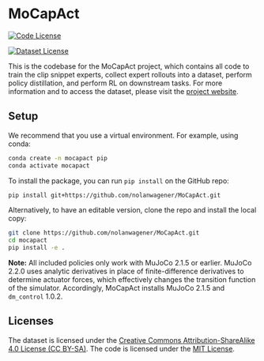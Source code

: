 # MoCapAct
[![Code License](https://img.shields.io/badge/License-MIT-yellow.svg)](https://opensource.org/licenses/MIT)

[![Dataset License](https://licensebuttons.net/l/by-sa/4.0/80x15.png)](https://creativecommons.org/licenses/by-sa/4.0/)

This is the codebase for the MoCapAct project, which contains all code to train the clip snippet experts, collect expert rollouts into a dataset, perform policy distillation, and perform RL on downstream tasks.
For more information and to access the dataset, please visit the [project website](https://mhauskn.github.io/mocapact.github.io/).

## Setup
We recommend that you use a virtual environment.
For example, using conda:
```bash
conda create -n mocapact pip
conda activate mocapact
```

To install the package, you can run `pip install` on the GitHub repo:
```bash
pip install git+https://github.com/nolanwagener/MoCapAct.git
```

Alternatively, to have an editable version, clone the repo and install the local copy:
```bash
git clone https://github.com/nolanwagener/MoCapAct.git
cd mocapact
pip install -e .
```

**Note:** All included policies only work with MuJoCo 2.1.5 or earlier.
MuJoCo 2.2.0 uses analytic derivatives in place of finite-difference derivatives to determine actuator forces, which effectively changes the transition function of the simulator.
Accordingly, MoCapAct installs MuJoCo 2.1.5 and `dm_control` 1.0.2.

## Licenses
The dataset is licensed under the [Creative Commons Attribution-ShareAlike 4.0 License (CC BY-SA)](https://creativecommons.org/licenses/by-sa/4.0/).
The code is licensed under the [MIT License](https://opensource.org/licenses/MIT).
